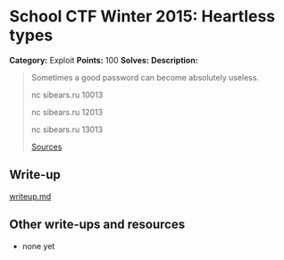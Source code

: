 # School CTF Winter 2015: Heartless types

**Category:** Exploit
**Points:** 100
**Solves:** 
**Description:**

> Sometimes a good password can become absolutely useless.
> 
> 
> nc sibears.ru 10013
> 
> 
> nc sibears.ru 12013
> 
> 
> nc sibears.ru 13013
> 
> 
> [Sources](./task14_9fded4da07a1fa9a571bd035093b043a5f3b514b.c)


## Write-up

[writeup.md](./writeup.md)

## Other write-ups and resources

* none yet
